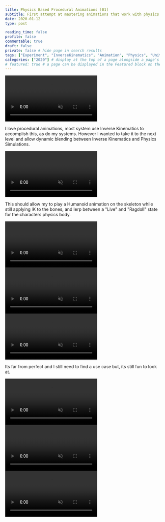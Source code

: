 ```yaml
---
title: Physics Based Procedural Animations [01]
subtitle: First attempt at mastering animations that work with physics
date: 2020-01-12
type: post

reading_time: false
profile: false
commentable: true
draft: false
private: false # hide page in search results
tags: ["Experiment", "InverseKinematics", "Animation", "Physics", "Unity"]
categories: ["2020"] # display at the top of a page alongside a page’s metadata
# featured: true # a page can be displayed in the Featured block on the homepage. This is useful for sticky, announcement blog posts or selected publications etc.
---
```

<div class="video_thing">
    <video muted autoplay="" name="media" loop=""><source src="https://raw.githack.com/Denchyaknow/GitSite_Dencho/Develop/assets/media/projects/PhysicsBasedProceduralAnimations01/XRLog_2020_308.webm" type="video/mp4"></video>
</div>

<!--more-->

<p>I love procedural animations, most system use Inverse Kinematics to accomplish this, as do my systems. However I wanted to take it to the next level and allow dynamic blending between Inverse Kinematics and Physics Simulations.</p>

<div class="video_thing">
    <video muted autoplay="" name="media" loop=""><source src="https://raw.githack.com/Denchyaknow/GitSite_Dencho/Develop/assets/media/projects/PhysicsBasedProceduralAnimations01/XRLog_2020_311.webm" type="video/mp4"></video>
</div>

<p>This should allow my to play a Humanoid animation on the skeleton while still applying IK to the bones, and lerp between a "Live" and "Ragdoll" state for the characters physics body.</p>

<div class="video_thing">
    <video muted autoplay="" name="media" loop=""><source src="https://raw.githack.com/Denchyaknow/GitSite_Dencho/Develop/assets/media/projects/PhysicsBasedProceduralAnimations01/XRLog_2020_314.webm" type="video/mp4"></video>
</div>

<div class="video_thing">
    <video muted autoplay="" name="media" loop=""><source src="https://raw.githack.com/Denchyaknow/GitSite_Dencho/Develop/assets/media/projects/PhysicsBasedProceduralAnimations01/XRLog_2020_317.webm" type="video/mp4"></video>
</div>

<div class="video_thing">
    <video muted autoplay="" name="media" loop=""><source src="https://raw.githack.com/Denchyaknow/GitSite_Dencho/Develop/assets/media/projects/PhysicsBasedProceduralAnimations01/XRLog_2020_320.webm" type="video/mp4"></video>
</div>

<p>Its far from perfect and I still need to find a use case but, its still fun to look at.</p>

<div class="video_thing">
    <video muted autoplay="" name="media" loop=""><source src="https://raw.githack.com/Denchyaknow/GitSite_Dencho/Develop/assets/media/projects/PhysicsBasedProceduralAnimations01/XRLog_2020_323.webm" type="video/mp4"></video>
</div>

<div class="video_thing">
    <video muted autoplay="" name="media" loop=""><source src="https://raw.githack.com/Denchyaknow/GitSite_Dencho/Develop/assets/media/projects/PhysicsBasedProceduralAnimations01/XRLog_2020_326.webm" type="video/mp4"></video>
</div>

<div class="video_thing">
    <video muted autoplay="" name="media" loop=""><source src="https://raw.githack.com/Denchyaknow/GitSite_Dencho/Develop/assets/media/projects/PhysicsBasedProceduralAnimations01/XRLog_2020_329.webm" type="video/mp4"></video>
</div>